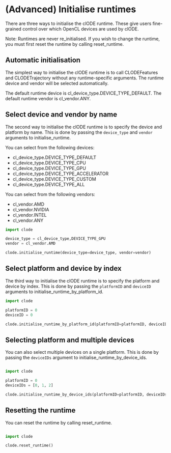 # (Advanced) Initialise runtimes

There are three ways to initialise the clODE runtime.
These give users fine-grained control over which
OpenCL devices are used by clODE.

Note: Runtimes are never re_initialised. If you wish to
change the runtime, you must first reset the runtime
by calling reset_runtime.

## Automatic initialisation

The simplest way to initialise the clODE runtime is to call
CLODEFeatures and CLODETrajectory without any runtime-specific
arguments. The runtime device and vendor will be selected
automatically.

The default runtime device is cl_device_type.DEVICE_TYPE_DEFAULT.
The default runtime vendor is cl_vendor.ANY.

## Select device and vendor by name

The second way to initialise the clODE runtime is to specify
the device and platform by name. This is done by passing
the `device_type` and `vendor` arguments to initialise_runtime.

You can select from the following devices:
* cl_device_type.DEVICE_TYPE_DEFAULT
* cl_device_type.DEVICE_TYPE_CPU
* cl_device_type.DEVICE_TYPE_GPU
* cl_device_type.DEVICE_TYPE_ACCELERATOR
* cl_device_type.DEVICE_TYPE_CUSTOM
* cl_device_type.DEVICE_TYPE_ALL

You can select from the following vendors:
* cl_vendor.AMD
* cl_vendor.NVIDIA
* cl_vendor.INTEL
* cl_vendor.ANY

```python
import clode

device_type = cl_device_type,DEVICE_TYPE_GPU
vendor = cl_vendor.AMD

clode.initialise_runtime(device_type=device_type, vendor=vendor)
```

## Select platform and device by index

The third way to initialise the clODE runtime is to specify
the platform and device by index. This is done by passing
the `platformID` and `deviceID` arguments
to initialise_runtime_by_platform_id.

```python
import clode

platformID = 0
deviceID = 0

clode.initialise_runtime_by_platform_id(platformID=platformID, deviceID=deviceID)
```

## Selecting platform and multiple devices

You can also select multiple devices on a single platform.
This is done by passing the `deviceIDs` argument
to initialise_runtime_by_device_ids.

```python

import clode

platformID = 0
deviceIDs = [0, 1, 2]

clode.initialise_runtime_by_device_ids(platformID=platformID, deviceIDs=deviceIDs)
```

## Resetting the runtime

You can reset the runtime by calling reset_runtime.

```python

import clode

clode.reset_runtime()
```
